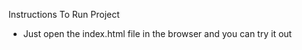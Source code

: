 Instructions To Run Project
  - Just open the index.html file in the browser and you can try it out
